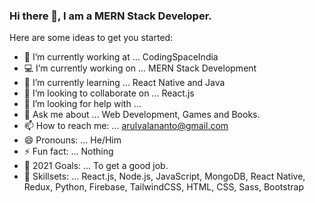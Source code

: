 ### Hi there 👋, I am a MERN Stack Developer.

Here are some ideas to get you started:

- 🔭 I’m currently working at ... CodingSpaceIndia
- 💻 I’m currently working on ... MERN Stack Development
- 🌱 I’m currently learning ... React Native and Java
- 👯 I’m looking to collaborate on ... React.js
- 🤔 I’m looking for help with ... 
- 💬 Ask me about ... Web Development, Games and Books.
- 📫 How to reach me: ... arulvalananto@gmail.com 
- 😄 Pronouns: ...  He/Him
- ⚡ Fun fact: ... Nothing
- 🤗 2021 Goals: ... To get a good job.
- 🚀 Skillsets: ... React.js, Node.js, JavaScript, MongoDB, React Native, Redux, Python, Firebase, TailwindCSS, HTML, CSS, Sass, Bootstrap
